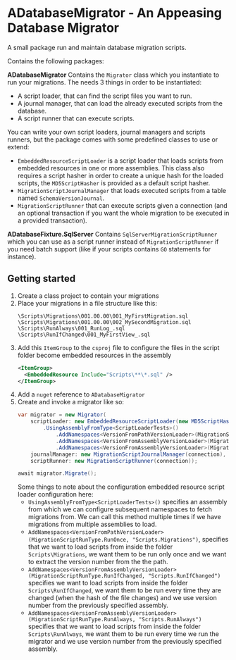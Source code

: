 # ADatabaseMigrator - An Appeasing Database Migrator
A small package run and maintain database migration scripts.

Contains the following packages:

**ADatabaseMigrator**
Contains the `Migrator` class which you instantiate to run your migrations. The needs 3 things in order to be instantiated:
- A script loader, that can find the script files you want to run.
- A journal manager, that can load the already executed scripts from the database.
- A script runner that can execute scripts.

You can write your own script loaders, journal managers and scripts runners, but the package comes with some predefined classes to use or extend:
- `EmbeddedResourceScriptLoader` is a script loader that loads scripts from embedded resources in one or more assemblies. This class also requires a script hasher in order to create a unique hash for the loaded scripts, the `MD5ScriptHasher` is provided as a default script hasher.
- `MigrationScriptJournalManager` that loads executed scripts from a table named `SchemaVersionJournal`.
- `MigrationScriptRunner` that can execute scripts given a connection (and an optional transaction if you want the whole migration to be executed in a provided transaction).

**ADatabaseFixture.SqlServer**
Contains `SqlServerMigrationScriptRunner` which you can use as a script runner instead of `MigrationScriptRunner` if you need batch support (like if your scripts contains `GO` statements for instance).

## Getting started
1. Create a class project to contain your migrations
2. Place your migrations in a file structure like this:
   ```
   \Scripts\Migrations\001.00.00\001_MyFirstMigration.sql
   \Scripts\Migrations\001.00.00\002_MySecondMigration.sql
   \Scripts\RunAlways\001_RunLog_.sql
   \Scripts\RunIfChanged\001_MyFirstView_.sql
   ```
3. Add this `ItemGroup` to the `csproj` file to configure the files in the script folder become embedded resources in the assembly
   ```xml
   <ItemGroup>
     <EmbeddedResource Include="Scripts\**\*.sql" />
   </ItemGroup>
   ```
4. Add a `nuget` reference to `ADatabaseMigrator`
5. Create and invoke a migrator like so:
   ```c#
   var migrator = new Migrator(
       scriptLoader: new EmbeddedResourceScriptLoader(new MD5ScriptHasher(), config => config
           .UsingAssemblyFromType<ScriptLoaderTests>()
               .AddNamespaces<VersionFromPathVersionLoader>(MigrationScriptRunType.RunOnce, "Scripts.Migrations")
               .AddNamespaces<VersionFromAssemblyVersionLoader>(MigrationScriptRunType.RunIfChanged, "Scripts.RunIfChanged")
               .AddNamespaces<VersionFromAssemblyVersionLoader>(MigrationScriptRunType.RunAlways, "Scripts.RunAlways")),
       journalManager: new MigrationScriptJournalManager(connection),
       scriptRunner: new MigrationScriptRunner(connection));

   await migrator.Migrate();
   ```
   Some things to note about the configuration embedded resource script loader configuration here:
     - `UsingAssemblyFromType<ScriptLoaderTests>()` specifies an assembly from which we can configure subsequent namespaces to fetch migrations from. We can call this method multiple times if we have migrations from multiple assemblies to load.
     - `AddNamespaces<VersionFromPathVersionLoader>(MigrationScriptRunType.RunOnce, "Scripts.Migrations")`, specifies that we want to load scripts from inside the folder `Scripts\Migrations`, we want them to be run only once and we want to extract the version number from the the path.
     - `AddNamespaces<VersionFromAssemblyVersionLoader>(MigrationScriptRunType.RunIfChanged, "Scripts.RunIfChanged")` specifies we want to load scripts from inside the folder `Scripts\RunIfChanged`, we want them to be run every time they are changed (when the hash of the file changes) and we use version number from the previously specified assembly.
     - `AddNamespaces<VersionFromAssemblyVersionLoader>(MigrationScriptRunType.RunAlways, "Scripts.RunAlways")` specifies that we want to load scripts from inside the folder `Scripts\RunAlways`, we want them to be run every time we run the migrator and we use version number from the previously specified assembly.